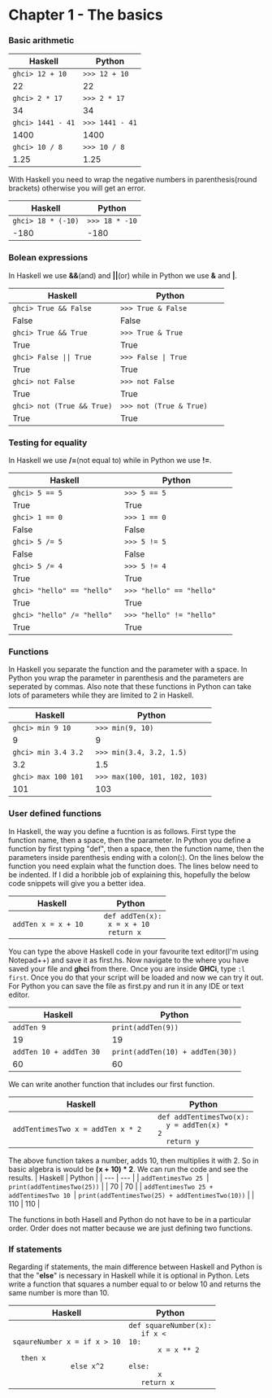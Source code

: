 # Chapter 1 - The basics

### **Basic arithmetic**


| Haskell  | Python |
| --- | --- |
| ```ghci> 12 + 10```   | ```>>> 12 + 10``` |
| 22  | 22  |
| ```ghci> 2 * 17```   | ```>>> 2 * 17``` |
| 34  | 34  |
| ```ghci> 1441 - 41```   | ```>>> 1441 - 41``` |
| 1400  | 1400  |
| ```ghci> 10 / 8```   | ```>>> 10 / 8``` |
| 1.25  | 1.25  |

With Haskell you need to wrap the negative numbers in parenthesis(round brackets) otherwise you will get an error.

| Haskell  | Python |
| --- | --- |
| ```ghci> 18 * (-10)```   | ```>>> 18 * -10``` |
| -180  | -180  |
    
### **Bolean expressions**
  
 In Haskell we use **&&**(and) and **||**(or) while in Python we use **&** and **|**.
 
| Haskell  | Python |
| --- | --- |
| ```ghci> True && False ```   | ```>>> True & False ``` |
| False  | False  |
| ```ghci> True && True```   | ```>>> True & True``` |
| True  | True  |
| <code>ghci> False &#124;&#124; True</code>  | <code>>>> False &#124; True</code> |
| True  | True  |
| ```ghci> not False```   | ```>>> not False ``` |
| True  | True  |
| ```ghci> not (True && True)```   | ```>>> not (True & True)   ``` |
| True  | True  |
    
### **Testing for equality**
 
In Haskell we use **/=**(not equal to) while in Python we use **!=**.

| Haskell  | Python |
| --- | --- |
| ```ghci> 5 == 5  ```   | ```>>> 5 == 5  ``` |
| True  | True  |
| ```ghci> 1 == 0```   | ```>>> 1 == 0``` |
| False  | False  |
| ```ghci> 5 /= 5```   | ```>>> 5 != 5``` |
| False  | False  |
| ```ghci> 5 /= 4 ```   | ```>>> 5 != 4 ``` |
| True  | True  |
| ```ghci> "hello" == "hello" ```   | ```>>> "hello" == "hello"   ``` |
| True  | True  |
| ```ghci> "hello" /= "hello" ```   | ```>>> "hello" != "hello"   ``` |
| True  | True  |

### **Functions**

In Haskell you separate the function and the parameter with a space. In Python you wrap the parameter in parenthesis and the parameters are seperated by commas. Also note that these functions in Python can take lots of parameters while they are limited to 2 in Haskell. 

| Haskell  | Python |
| --- | --- |
| ```ghci> min 9 10   ```   | ```>>> min(9, 10)  ``` |
| 9  | 9  |
| ```ghci> min 3.4 3.2 ```   | ```>>> min(3.4, 3.2, 1.5)``` |
| 3.2  | 1.5  |
| ```ghci> max 100 101 ```   | ```>>> max(100, 101, 102, 103)``` |
| 101  | 103  |

### **User defined functions**

In Haskell, the way you define a fucntion is as follows. First type the function name, then a space, then the parameter. In Python you define a function by first typing "def", then a space, then the function name, then the parameters inside parenthesis ending with a colon(**:**). On the lines below the function you need explain what the function does. The lines below need to be indented. If I did a horibble job of explaining this, hopefully the below code snippets will give you a better idea.

| Haskell  | Python |
| --- | --- |
| ```addTen x = x + 10  ```   | <code> def addTen(x):</code> <br /> <code>&emsp; x = x + 10</code> <br /> <code>&emsp; return x</code> |

You can type the above Haskell code in your favourite text editor(I'm using Notepad++) and save it as first.hs. Now navigate to the where you have saved your file and **ghci** from there. Once you are inside **GHCi**, type ```:l first```. Once you do that your script will be loaded and now we can try it out. 
For Python you can save the file as first.py and run it in any IDE or text editor. 

| Haskell  | Python |
| --- | --- |
| ```addTen 9 ```| ```print(addTen(9))``` |
| 19  | 19  |
| ```addTen 10 + addTen 30 ```| ```print(addTen(10) + addTen(30))``` |
| 60  | 60  |
    
We can write another function that includes our first function. 

| Haskell  | Python |
| --- | --- |
| ```addTentimesTwo x = addTen x * 2  ```   | <code>def addTentimesTwo(x):</code> <br /> <code>&emsp; y = addTen(x) * 2</code> <br /> <code>&emsp; return y</code> |

The above function takes a number, adds 10, then multiplies it with 2. So in basic algebra is would be **(x + 10) * 2**. We can run the code and see the results.
| Haskell  | Python |
| --- | --- |
| ```addTentimesTwo 25 ```| ```print(addTentimesTwo(25))``` |
| 70  | 70  |
| ```addTentimesTwo 25 + addTentimesTwo 10 ```| ```print(addTentimesTwo(25) + addTentimesTwo(10))``` |
| 110  | 110  |

The functions in both Hasell and Python do not have to be in a particular order. Order does not matter because we are just defining two functions. 

### **If statements**

Regarding if statements, the main difference between Haskell and Python is that the "**else**" is necessary in Haskell while it is optional in Python. Lets write a function that squares a number equal to or below 10 and returns the same number is more than 10. 

| Haskell  | Python |
| --- | --- |
| <code>sqaureNumber x = if x > 10</code> <br /> <code>    &emsp;&emsp; &emsp;&emsp;&emsp; &emsp;&emsp;&emsp; &emsp; then x</code> <br /> <code>    &emsp;&emsp; &emsp;&emsp;&emsp; &emsp;&emsp;&emsp; &emsp; else x^2</code> | <code>def squareNumber(x):</code> <br /> <code> &emsp; if x < 10:</code> <br /> <code> &emsp; &emsp;&emsp; &emsp;x = x ** 2</code> <br /> <code> &emsp;  else:</code> <br /> <code> &emsp; &emsp;&emsp; &emsp;x </code> <br /> <code> &emsp;  return x </code> |

